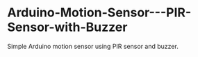 # Arduino-Motion-Sensor---PIR-Sensor-with-Buzzer
Simple Arduino motion sensor using PIR sensor and buzzer.
